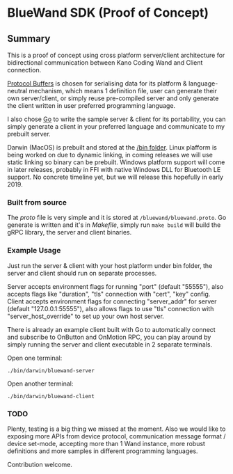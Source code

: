 # BlueWand SDK (Proof of Concept)


## Summary

This is a proof of concept using cross platform server/client architecture for bidirectional communication between Kano Coding Wand and Client connection.

[Protocol Buffers](https://developers.google.com/protocol-buffers/) is chosen for serialising data for its platform & language-neutral mechanism, which means 1 definition file, user can generate their own server/client, or simply reuse pre-compiled server and only generate the client written in user preferred programming language.

I also chose [Go](https://golang.org/) to write the sample server & client for its portability, you can simply generate a client in your preferred language and communicate to my prebuilt server.

Darwin (MacOS) is prebuilt and stored at the [/bin folder](https://github.com/anzellai/bluewand/tree/master/bin).
Linux plafform is being worked on due to dynamic linking, in coming releases we will use static linking so binary can be prebuilt.
Windows platform support will come in later releases, probably in FFI with native Windows DLL for Bluetooth LE support. No concrete timeline yet, but we will release this hopefully in early 2019.


### Built from source

The *proto* file is very simple and it is stored at `/bluewand/bluewand.proto`.
Go generate is written and it's in *Makefile*, simply run `make build` will build the gRPC library, the server and client binaries.


### Example Usage

Just run the server & client with your host platform under bin folder, the server and client should run on separate processes.

Server accepts environment flags for running "port" (default "55555"), also accepts flags like "duration", "tls" connection with "cert", "key" config.
Client accepts environment flags for connecting "server_addr" for server (default "127.0.0.1:55555"), also allows flags to use "tls" connection with "server_host_override" to set up your own host server.

There is already an example client built with Go to automatically connect and subscribe to OnButton and OnMotion RPC, you can play around by simply running the server and client executable in 2 separate terminals.

Open one terminal:

`./bin/darwin/bluewand-server`

Open another terminal:

`./bin/darwin/bluewand-client`


### TODO

Plenty, testing is a big thing we missed at the moment.
Also we would like to exposing more APIs from device protocol, communication message format / device set-mode, accepting more than 1 Wand instance, more robust definitions and more samples in different programming languages.

Contribution welcome.
